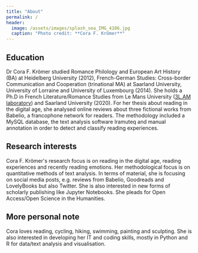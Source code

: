 ```yaml
---
title: "About"
permalink: / 
header:
  image: /assets/images/splash_sea_IMG_4106.jpg
  caption: "Photo credit: **Cora F. Krömer**"
---
```


## Education

Dr Cora F. Krömer studied Romance Philology and European Art History (BA) at Heidelberg University (2012), French-German Studies: Cross-border Communication and Cooperation (trinational MA) at Saarland University, University of Lorraine and University of Luxembourg (2014). She holds a Ph.D in French Literature/Romance Studies from Le Mans University ([3L.AM laboratory](http://3lam.univ-lemans.fr/fr/index.html)) and Saarland University (2020). For her thesis about reading in the digital age, she analysed online reviews about three fictional works from Babelio, a francophone network for readers. The methodology included a MySQL database, the text analysis software Iramuteq and manual annotation in order to detect and classify reading experiences. 

## Research interests

Cora F. Krömer's research focus is on reading in the digital age, reading experiences and recently reading emotions. Her methodological focus is on quantitative methods of text analysis. In terms of material, she is focusing on social media posts, e.g. reviews from Babelio, Goodreads and LovelyBooks but also Twitter. She is also interested in new forms of scholarly publishing like Jupyter Notebooks. She pleads for Open Access/Open Science in the Humanities.

## More personal note

Cora loves reading, cycling, hiking, swimming, painting and sculpting. She is also interested in developing her IT and coding skills, mostly in Python and R for data/text analysis and visualisation.

<!-- Link to HAL, link to Orcid number, link to thesis, link to Zenodo, link to 3L.AM-->



<!--permalink: /about/ if not landing page -->
